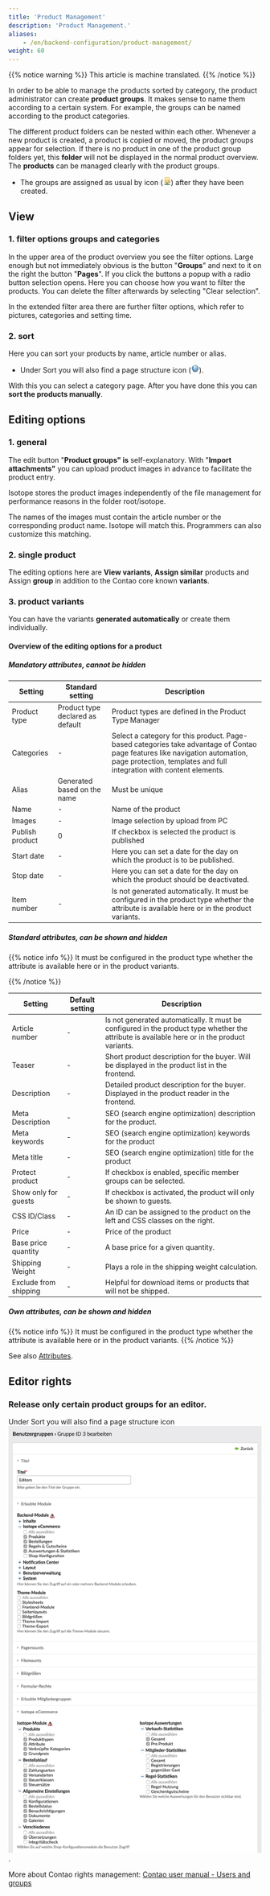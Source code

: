 ```yaml
---
title: 'Product Management'
description: 'Product Management.'
aliases:
    - /en/backend-configuration/product-management/
weight: 60
---
```


{{% notice warning %}}
This article is machine translated.
{{% /notice %}}

In order to be able to manage the products sorted by category, the product administrator can create **product groups**. It makes sense to name them according to a certain system. For example, the groups can be named according to the product categories.

The different product folders can be nested within each other. Whenever a new product is created, a product is copied or moved, the product groups appear for selection. If there is no product in one of the product group folders yet, this **folder** will not be displayed in the normal product overview. The **products** can be managed clearly with the product groups.

- The groups are assigned as usual by icon (![Assign Product Groups Character](folder-network.png?classes=icon)) after they have been created.

## View

### 1. filter options groups and categories

In the upper area of the product overview you see the filter options. Large enough but not immediately obvious is the button "**Groups**" and next to it on the right the button "**Pages**". If you click the buttons a popup with a radio button selection opens. Here you can choose how you want to filter the products. You can delete the filter afterwards by selecting "Clear selection".

In the extended filter area there are further filter options, which refer to pictures, categories and setting time.

### 2. sort

Here you can sort your products by name, article number or alias.

- Under Sort you will also find a page structure icon (![Sort products manually Character](page.gif?classes=icon)).

With this you can select a category page. After you have done this you can **sort the products manually**.

## Editing options

### 1. general

The edit button "**Product groups" is** self-explanatory. With "**Import attachments"** you can upload product images in advance to facilitate the product entry.

Isotope stores the product images independently of the file management for performance reasons in the folder root/isotope.

The names of the images must contain the article number or the corresponding product name. Isotope will match this. Programmers can also customize this matching.

### 2. single product

The editing options here are **View variants**, **Assign similar** products and Assign **group** in addition to the Contao core known **variants**.

### 3. product variants

You can have the variants **generated automatically** or create them individually.

#### Overview of the editing options for a product

##### Mandatory attributes, cannot be hidden

<table><thead><tr><th>Setting</th> <th>Standard setting</th> <th>Description</th> </tr></thead><tbody><tr><td>Product type</td> <td>Product type declared as default</td> <td>Product types are defined in the Product Type Manager</td> </tr><tr><td>Categories</td> <td>-</td> <td>Select a category for this product. Page-based categories take advantage of Contao page features like navigation automation, page protection, templates and full integration with content elements.</td> </tr><tr><td>Alias</td> <td>Generated based on the name</td> <td>Must be unique</td> </tr><tr><td>Name</td> <td>-</td> <td>Name of the product</td> </tr><tr><td>Images</td> <td>-</td> <td>Image selection by upload from PC</td> </tr><tr><td>Publish product</td> <td>0</td> <td>If checkbox is selected the product is published</td> </tr><tr><td>Start date</td> <td>-</td> <td>Here you can set a date for the day on which the product is to be published.</td> </tr><tr><td>Stop date</td> <td>-</td> <td>Here you can set a date for the day on which the product should be deactivated.</td> </tr><tr><td>Item number</td> <td>-</td> <td>Is not generated automatically. It must be configured in the product type whether the attribute is available here or in the product variants.</td></tr></tbody></table>

##### Standard attributes, can be shown and hidden

{{% notice info %}}
 It must be configured in the product type whether the attribute is available here or in the product variants.   
 
{{% /notice %}}

<table><thead><tr><th>Setting</th> <th>Default setting</th> <th>Description</th> </tr></thead><tbody><tr><td>Article number</td> <td>-</td> <td>Is not generated automatically. It must be configured in the product type whether the attribute is available here or in the product variants.</td> </tr><tr><td>Teaser</td> <td>-</td> <td>Short product description for the buyer. Will be displayed in the product list in the frontend.</td> </tr><tr><td>Description</td> <td>-</td> <td>Detailed product description for the buyer. Displayed in the product reader in the frontend.</td> </tr><tr><td>Meta Description</td> <td>-</td> <td>SEO (search engine optimization) description for the product.</td> </tr><tr><td>Meta keywords</td> <td>-</td> <td>SEO (search engine optimization) keywords for the product</td> </tr><tr><td>Meta title</td> <td>-</td> <td>SEO (search engine optimization) title for the product</td> </tr><tr><td>Protect product</td> <td>-</td> <td>If checkbox is enabled, specific member groups can be selected.</td> </tr><tr><td>Show only for guests</td> <td>-</td> <td>If checkbox is activated, the product will only be shown to guests.</td> </tr><tr><td>CSS ID/Class</td> <td>-</td> <td>An ID can be assigned to the product on the left and CSS classes on the right.</td> </tr><tr><td>Price</td> <td>-</td> <td>Price of the product</td> </tr><tr><td>Base price quantity</td> <td>-</td> <td>A base price for a given quantity.</td> </tr><tr><td>Shipping Weight</td> <td>-</td> <td>Plays a role in the shipping weight calculation.</td> </tr><tr><td>Exclude from shipping </td> <td>-</td> <td>Helpful for download items or products that will not be shipped.</td></tr></tbody></table>

##### Own attributes, can be shown and hidden

{{% notice info %}}
 It must be configured in the product type whether the attribute is available here or in the product variants. 
{{% /notice %}}

See also [Attributes](/de/backend-konfiguration-shop-Attribute/).

## Editor rights

### Release only certain product groups for an editor.

Under Sort you will also find a page structure icon ![Isotope area in the rights management Character](isotope-rechteverwaltung.png).

More about Contao rights management: [Contao user manual - Users and groups](https://docs.contao.org/manual/en/user-management/users/#user-groups)
